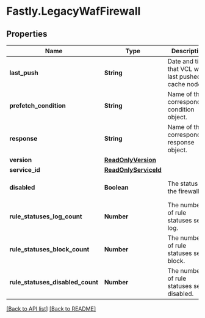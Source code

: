 # Fastly.LegacyWafFirewall

## Properties

Name | Type | Description | Notes
------------ | ------------- | ------------- | -------------
**last_push** | **String** | Date and time that VCL was last pushed to cache nodes. | [optional] 
**prefetch_condition** | **String** | Name of the corresponding condition object. | [optional] 
**response** | **String** | Name of the corresponding response object. | [optional] 
**version** | [**ReadOnlyVersion**](ReadOnlyVersion.md) |  | [optional] 
**service_id** | [**ReadOnlyServiceId**](ReadOnlyServiceId.md) |  | [optional] 
**disabled** | **Boolean** | The status of the firewall. | [optional]  [defaults to false]
**rule_statuses_log_count** | **Number** | The number of rule statuses set to log. | [optional] 
**rule_statuses_block_count** | **Number** | The number of rule statuses set to block. | [optional] 
**rule_statuses_disabled_count** | **Number** | The number of rule statuses set to disabled. | [optional] 


[[Back to API list]](../../README.md#endpoints) [[Back to README]](../../README.md)
